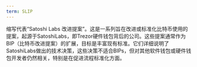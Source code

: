 ```yaml
---
term: SLIP
---
```


缩写代表“Satoshi Labs 改进提案”。这是一系列旨在改进或标准化比特币使用的提案，起源于SatoshiLabs，即Trezor硬件钱包背后的公司。这些提案通常作为BIP（比特币改进提案）的扩展，目标是丰富现有标准。它们详细说明了SatoshiLabs做出的技术决策，这些决策不适合BIPs，但对其他软件钱包或硬件钱包开发者仍然相关，特别是在促进流程标准化方面。